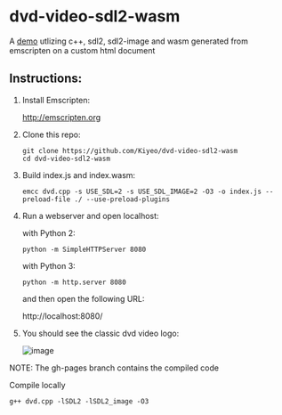# dvd-video-sdl2-wasm

A [demo](https://kiyeo.github.io/dvd-video-sdl2-wasm/) utlizing c++, sdl2, sdl2-image and wasm generated from emscripten on a custom html document

Instructions:
-------------

1. Install Emscripten:

    http://emscripten.org

2. Clone this repo:

    ```
    git clone https://github.com/Kiyeo/dvd-video-sdl2-wasm
    cd dvd-video-sdl2-wasm
    ```
    
3. Build index.js and index.wasm:

    ```
    emcc dvd.cpp -s USE_SDL=2 -s USE_SDL_IMAGE=2 -O3 -o index.js --preload-file ./ --use-preload-plugins
    ```

4. Run a webserver and open localhost:

    with Python 2: 

    ```
    python -m SimpleHTTPServer 8080
    ```
    
    with Python 3:

    ```
    python -m http.server 8080
    ```

    and then open the following URL:

    http://localhost:8080/
    
5. You should see the classic dvd video logo:

    ![image](https://user-images.githubusercontent.com/52591219/138643352-632e3c0c-8aa2-4a69-a337-7e9cb930adce.gif)

NOTE: The gh-pages branch contains the compiled code

Compile locally
```
g++ dvd.cpp -lSDL2 -lSDL2_image -O3
```

